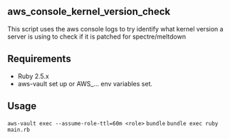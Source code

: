 ## aws_console_kernel_version_check

This script uses the aws console logs to try identify what kernel version a server is using to check if it is patched for spectre/meltdown

## Requirements

* Ruby 2.5.x
* aws-vault set up or AWS_... env variables set.

## Usage

`aws-vault exec --assume-role-ttl=60m <role>`
`bundle`
`bundle exec ruby main.rb`
